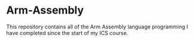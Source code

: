 # Arm-Assembly
This repository contains all of the Arm Assembly language programming I have completed since the start of my ICS course.
